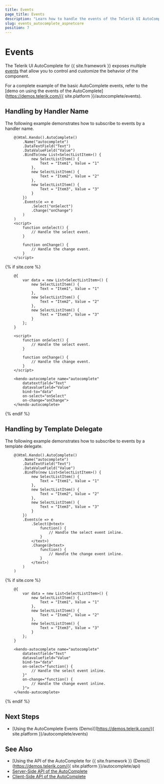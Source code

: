 ```yaml
---
title: Events
page_title: Events
description: "Learn how to handle the events of the Telerik UI AutoComplete component for {{ site.framework }}."
slug: events_autocomplete_aspnetcore
position: 7
---
```


# Events

The Telerik UI AutoComplete for {{ site.framework }} exposes multiple [events](/api/Kendo.Mvc.UI.Fluent/AutoCompleteEventBuilder) that allow you to control and customize the behavior of the component.

For a complete example of the basic AutoComplete events, refer to the [demo on using the events of the AutoComplete](https://demos.telerik.com/{{ site.platform }}/autocomplete/events).

## Handling by Handler Name

The following example demonstrates how to subscribe to events by a handler name.

```HtmlHelper
    @(Html.Kendo().AutoComplete()
        .Name("autocomplete")
        .DataTextField("Text")
        .DataValueField("Value")
        .BindTo(new List<SelectListItem>() {
            new SelectListItem() {
                Text = "Item1", Value = "1"
            },
            new SelectListItem() {
                Text = "Item2", Value = "2"
            },
            new SelectListItem() {
                Text = "Item3", Value = "3"
            }
        })
        .Events(e => e
            .Select("onSelect")
            .Change("onChange")
        )
    )
    <script>
        function onSelect() {
            // Handle the select event.
        }

        function onChange() {
            // Handle the change event.
        }
    </script>
```
{% if site.core %}
```TagHelper
    @{
        var data = new List<SelectListItem>() {
            new SelectListItem() {
                Text = "Item1", Value = "1"
            },
            new SelectListItem() {
                Text = "Item2", Value = "2"
            },
            new SelectListItem() {
                Text = "Item3", Value = "3"
            }
        };
    }

    <script>
        function onSelect() {
            // Handle the select event.
        }

        function onChange() {
            // Handle the change event.
        }
    </script>

    <kendo-autocomplete name="autocomplete"
        datatextfield="Text"
        datavaluefield="Value"
        bind-to="data"
        on-select="onSelect"
        on-change="onChange">
    </kendo-autocomplete>
```
{% endif %}

## Handling by Template Delegate

The following example demonstrates how to subscribe to events by a template delegate.

```HtmlHelper
    @(Html.Kendo().AutoComplete()
        .Name("autocomplete")
        .DataTextField("Text")
        .DataValueField("Value")
        .BindTo(new List<SelectListItem>() {
            new SelectListItem() {
                Text = "Item1", Value = "1"
            },
            new SelectListItem() {
                Text = "Item2", Value = "2"
            },
            new SelectListItem() {
                Text = "Item3", Value = "3"
            }
        })
        .Events(e => e
            .Select(@<text>
                function() {
                    // Handle the select event inline.
                }
            </text>)
            .Change(@<text>
                function() {
                    // Handle the change event inline.
                }
            </text>)
        )
    )
```
{% if site.core %}
```TagHelper
    @{
        var data = new List<SelectListItem>() {
            new SelectListItem() {
                Text = "Item1", Value = "1"
            },
            new SelectListItem() {
                Text = "Item2", Value = "2"
            },
            new SelectListItem() {
                Text = "Item3", Value = "3"
            }
        };
    }

    <kendo-autocomplete name="autocomplete"
        datatextfield="Text"
        datavaluefield="Value"
        bind-to="data"
        on-select="function() {
            // Handle the select event inline.
        }"
        on-change="function() {
            // Handle the change event inline.
        }">
    </kendo-autocomplete>
```
{% endif %}

## Next Steps

* [Using the AutoComplete Events (Demo)](https://demos.telerik.com/{{ site.platform }}/autocomplete/events)

## See Also

* [Using the API of the AutoComplete for {{ site.framework }} (Demo)](https://demos.telerik.com/{{ site.platform }}/autocomplete/api)
* [Server-Side API of the AutoComplete](/api/autocomplete)
* [Client-Side API of the AutoComplete](https://docs.telerik.com/kendo-ui/api/javascript/ui/autocomplete)
